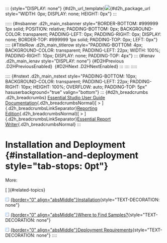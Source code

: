 ::: {style="DISPLAY: none"}
[](ms-xhelp:///?Id=d2h_url_template){#d2h_url_template}![](!package_url!){#d2h_package_url style="WIDTH: 0px; DISPLAY: none; HEIGHT: 0px"}
:::

::::: {#nsbanner .d2h_main_nsbanner style="BORDER-BOTTOM: #999999 1px solid; POSITION: relative; PADDING-BOTTOM: 0px; BACKGROUND-COLOR: transparent; PADDING-LEFT: 0px; PADDING-RIGHT: 0px; DISPLAY: none; BORDER-TOP: #999999 1px solid; PADDING-TOP: 0px; LEFT: 0px"}
:::: {#TitleRow .d2h_main_titlerow style="PADDING-BOTTOM: 4px; BACKGROUND-COLOR: transparent; PADDING-LEFT: 22px; WIDTH: 100%; PADDING-RIGHT: 10px; DISPLAY: none; PADDING-TOP: 4px"}
::: {#ienav .d2h_main_ienav style="DISPLAY: none"}
[](ms-xhelp:///?Id=f9d5f006-999e-4947-a078-fae692d2e1e6){#D2HPrevious .D2HPreviousEnabled}  [](ms-xhelp:///?Id=f8770e5a-f6f3-44f4-b9b1-3314173b391d){#D2HNext .D2HNextEnabled}
:::
::::
:::::

:::: {#nstext .d2h_main_nstext style="PADDING-BOTTOM: 10px; BACKGROUND-COLOR: transparent; PADDING-LEFT: 22px; PADDING-RIGHT: 10px; HEIGHT: 100%; OVERFLOW: auto; PADDING-TOP: 5px" hasuserbackground="true" valign="bottom"}
::: {#d2h_breadcrumbs .d2h_breadcrumbs}
[Essential Studio User Guide Documentation](ms-xhelp:///?Id=12457748-09e3-4d74-a240-8e049cedf030){.d2h_breadcrumbsNormal}[ \> ]{.d2h_breadcrumbsLinkSeparator}[Reporting Edition](ms-xhelp:///?Id=027aa5b6-6676-4f93-ad23-c20e8c45792e){.d2h_breadcrumbsNormal}[ \> ]{.d2h_breadcrumbsLinkSeparator}[Essential Report Writer](ms-xhelp:///?Id=7491f5b1-225d-4d41-bd57-a46cb5561ce5){.d2h_breadcrumbsNormal}
:::

# Installation and Deployment {#installation-and-deployment style="tab-stops: 0pt"}

More:

[ ]{#related-topics}

[![](button.gif){border="0" align="absMiddle"}Installation](ms-xhelp:///?Id=f8770e5a-f6f3-44f4-b9b1-3314173b391d){style="TEXT-DECORATION: none"}

[![](button.gif){border="0" align="absMiddle"}Where to Find Samples?](ms-xhelp:///?Id=a72bab01-c6f0-4d73-bb13-03eb9f04c381){style="TEXT-DECORATION: none"}

[![](button.gif){border="0" align="absMiddle"}Deployment Requirements](ms-xhelp:///?Id=a70353b7-2d0f-4c0e-86f1-322c098f64a2){style="TEXT-DECORATION: none"}
::::
